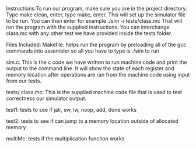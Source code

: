 Instructions:To run our program, make sure you are in the project directory. Type make clean, enter, type make, enter. This will set up the simulator file to be run. You can then enter for example ./sim -i tests/class.mc That will run the program with the supplied instructions. You can interchange class.mc with any other test we have provided inside the tests folder.

Files Included: Makefile: helps run the program by preloading all of the gcc commands into assembler so all you have to type is ./sim to run

sim.c: This is the c code we have written to run machine code and print the output to the command line. It will show the state of each register and memory location after operations are ran from the machine code using input from our tests.

tests/ class.mc: This is the supplied machine code file that is used to test correctness our simulator output.

test1: tests to see if jalr, sw, lw, noop, add, done works

test2: tests to see if can jump to a memory location outside of allocated memory

multiMc: tests if the multiplication function works
